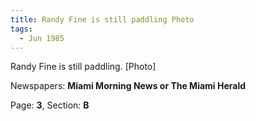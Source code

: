 ```yaml
---  
title: Randy Fine is still paddling Photo  
tags:  
  - Jun 1985  
---  
```

  
Randy Fine is still paddling. [Photo]  
  
Newspapers: **Miami Morning News or The Miami Herald**  
  
Page: **3**, Section: **B** 
